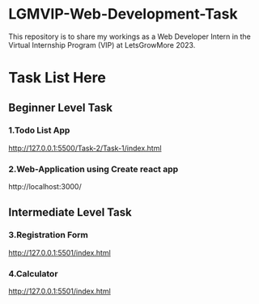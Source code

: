 # LGMVIP-Web-Development-Task
This repository is to share my workings as a Web Developer Intern in the Virtual Internship Program (VIP) at LetsGrowMore 2023.

# Task List Here
## Beginner Level Task
### 1.Todo List App
http://127.0.0.1:5500/Task-2/Task-1/index.html
### 2.Web-Application using Create react app
http://localhost:3000/


## Intermediate Level Task
### 3.Registration Form
http://127.0.0.1:5501/index.html
### 4.Calculator
http://127.0.0.1:5501/index.html
